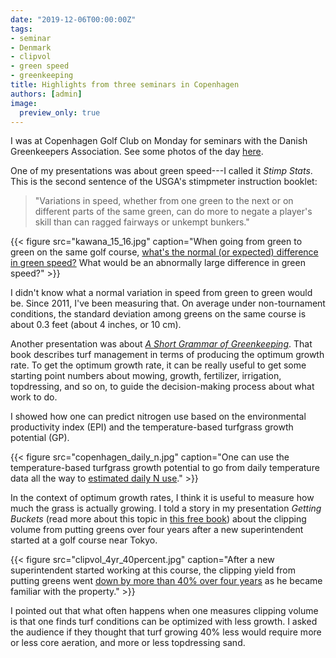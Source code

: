 ```yaml
---
date: "2019-12-06T00:00:00Z"
tags:
- seminar
- Denmark
- clipvol
- green speed
- greenkeeping
title: Highlights from three seminars in Copenhagen
authors: [admin]
image:
  preview_only: true
---
```


I was at Copenhagen Golf Club on Monday for seminars with the Danish Greenkeepers Association. See some photos of the day [here](https://twitter.com/asianturfgrass/status/1201543365159989250). 

One of my presentations was about green speed---I called it *Stimp Stats*. This is the second sentence of the USGA's stimpmeter instruction booklet:

> "Variations in speed, whether from one green to the next or on different parts of the same green, can do more to negate a player's skill than can ragged fairways or unkempt bunkers."

{{< figure src="kawana_15_16.jpg" caption="When going from green to green on the same golf course, [what's the normal (or expected) difference in green speed?](https://speakerdeck.com/micahwoods/stimp-stats?slide=17) What would be an abnormally large difference in green speed?" >}}

I didn't know what a normal variation in speed from green to green would be. Since 2011, I've been measuring that. On average under non-tournament conditions, the standard deviation among greens on the same course is about 0.3 feet (about 4 inches, or 10 cm).

Another presentation was about [*A Short Grammar of Greenkeeping*](https://leanpub.com/short_grammar_of_greenkeeping). That book describes turf management in terms of producing the optimum growth rate. To get the optimum growth rate, it can be really useful to get some starting point numbers about mowing, growth, fertilizer, irrigation, topdressing, and so on, to guide the decision-making process about what work to do.

I showed how one can predict nitrogen use based on the environmental productivity index (EPI) and the temperature-based turfgrass growth potential (GP).

{{< figure src="copenhagen_daily_n.jpg" caption="One can use the temperature-based turfgrass growth potential to go from daily temperature data all the way to [estimated daily N use](https://speakerdeck.com/micahwoods/applying-the-grammar-of-greenkeeping?slide=39)." >}}

In the context of optimum growth rates, I think it is useful to measure how much the grass is actually growing. I told a story in my presentation *Getting Buckets* (read more about this topic in [this free book](https://micahwoods.github.io/buckets/)) about the clipping volume from putting greens over four years after a new superintendent started at a golf course near Tokyo.

{{< figure src="clipvol_4yr_40percent.jpg" caption="After a new superintendent started working at this course, the clipping yield from putting greens went [down by more than 40% over four years](https://speakerdeck.com/micahwoods/getting-buckets?slide=56) as he became familiar with the property." >}}

I pointed out that what often happens when one measures clipping volume is that one finds turf conditions can be optimized with less growth. I asked the audience if they thought that turf growing 40% less would require more or less core aeration, and more or less topdressing sand. 

